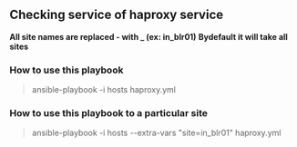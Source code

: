 ## Checking service of haproxy service

**All site names are replaced - with _ (ex: in_blr01)**
**Bydefault it will take all sites**

### How to use this playbook
    
> ansible-playbook -i hosts haproxy.yml

### How to use this playbook to a particular site

> ansible-playbook -i hosts --extra-vars "site=in_blr01"  haproxy.yml

